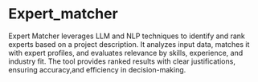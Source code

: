 # Expert_matcher
Expert Matcher leverages LLM and NLP techniques to identify and rank experts based on a project description. It analyzes input data, matches it with expert profiles, and evaluates relevance by skills, experience, and industry fit. The tool provides ranked results with clear justifications, ensuring accuracy,and efficiency in decision-making.
